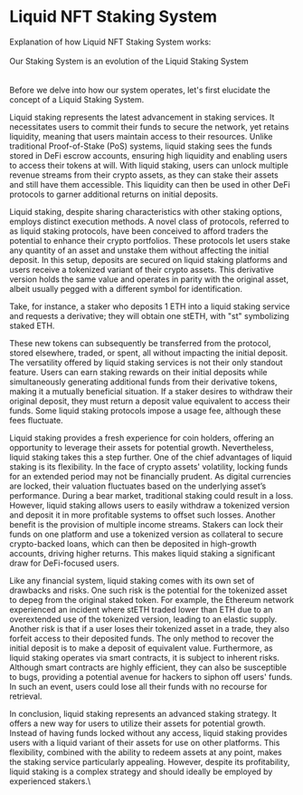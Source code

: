 # Liquid NFT Staking System

Explanation of how Liquid NFT Staking System works:\
\
Our Staking System is an evolution of the Liquid Staking System\
\
\
Before we delve into how our system operates, let's first elucidate the concept of a Liquid Staking System.

Liquid staking represents the latest advancement in staking services. It necessitates users to commit their funds to secure the network, yet retains liquidity, meaning that users maintain access to their resources. Unlike traditional Proof-of-Stake (PoS) systems, liquid staking sees the funds stored in DeFi escrow accounts, ensuring high liquidity and enabling users to access their tokens at will. With liquid staking, users can unlock multiple revenue streams from their crypto assets, as they can stake their assets and still have them accessible. This liquidity can then be used in other DeFi protocols to garner additional returns on initial deposits.

Liquid staking, despite sharing characteristics with other staking options, employs distinct execution methods. A novel class of protocols, referred to as liquid staking protocols, have been conceived to afford traders the potential to enhance their crypto portfolios. These protocols let users stake any quantity of an asset and unstake them without affecting the initial deposit. In this setup, deposits are secured on liquid staking platforms and users receive a tokenized variant of their crypto assets. This derivative version holds the same value and operates in parity with the original asset, albeit usually pegged with a different symbol for identification.

Take, for instance, a staker who deposits 1 ETH into a liquid staking service and requests a derivative; they will obtain one stETH, with "st" symbolizing staked ETH.

These new tokens can subsequently be transferred from the protocol, stored elsewhere, traded, or spent, all without impacting the initial deposit. The versatility offered by liquid staking services is not their only standout feature. Users can earn staking rewards on their initial deposits while simultaneously generating additional funds from their derivative tokens, making it a mutually beneficial situation. If a staker desires to withdraw their original deposit, they must return a deposit value equivalent to access their funds. Some liquid staking protocols impose a usage fee, although these fees fluctuate.

Liquid staking provides a fresh experience for coin holders, offering an opportunity to leverage their assets for potential growth. Nevertheless, liquid staking takes this a step further. One of the chief advantages of liquid staking is its flexibility. In the face of crypto assets' volatility, locking funds for an extended period may not be financially prudent. As digital currencies are locked, their valuation fluctuates based on the underlying asset’s performance. During a bear market, traditional staking could result in a loss. However, liquid staking allows users to easily withdraw a tokenized version and deposit it in more profitable systems to offset such losses. Another benefit is the provision of multiple income streams. Stakers can lock their funds on one platform and use a tokenized version as collateral to secure crypto-backed loans, which can then be deposited in high-growth accounts, driving higher returns. This makes liquid staking a significant draw for DeFi-focused users.

Like any financial system, liquid staking comes with its own set of drawbacks and risks. One such risk is the potential for the tokenized asset to depeg from the original staked token. For example, the Ethereum network experienced an incident where stETH traded lower than ETH due to an overextended use of the tokenized version, leading to an elastic supply. Another risk is that if a user loses their tokenized asset in a trade, they also forfeit access to their deposited funds. The only method to recover the initial deposit is to make a deposit of equivalent value. Furthermore, as liquid staking operates via smart contracts, it is subject to inherent risks. Although smart contracts are highly efficient, they can also be susceptible to bugs, providing a potential avenue for hackers to siphon off users' funds. In such an event, users could lose all their funds with no recourse for retrieval.

In conclusion, liquid staking represents an advanced staking strategy. It offers a new way for users to utilize their assets for potential growth. Instead of having funds locked without any access, liquid staking provides users with a liquid variant of their assets for use on other platforms. This flexibility, combined with the ability to redeem assets at any point, makes the staking service particularly appealing. However, despite its profitability, liquid staking is a complex strategy and should ideally be employed by experienced stakers.\
